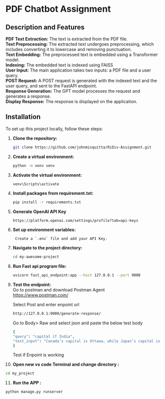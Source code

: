 
# PDF Chatbot Assignment

## Description and Features

**PDF Text Extraction:** The text is extracted from the PDF file.  
**Text Preprocessing:** The extracted text undergoes preprocessing, which includes converting it to lowercase and removing punctuation.  
**Text Embedding:** The preprocessed text is embedded using a Transformer model.  
**Indexing:** The embedded text is indexed using FAISS  
**User Input:** The main application takes two inputs: a PDF file and a user query.  
**POST Request:** A POST request is generated with the indexed text and the user query, and sent to the FastAPI endpoint.  
**Response Generation:** The GPT model processes the request and generates a response.  
**Display Response:** The response is displayed on the application.  


## Installation

To set up this project locally, follow these steps:

1. **Clone the repository:**
    ```bash
    git clone https://github.com/johnmisquitta/RiDiv-Assignment.git
    ```
2. **Create a virtual environment:**
    ```bash
    python -m venv venv
    ```

3. **Activate the virtual environment:**

     ```bash
     venv\Scripts\activate
     ```

4. **Install packages from requirement.txt:**
    ```bash
    pip install -r requirements.txt
    ```
5. **Generate OpenAI API Key**
   ```
   https://platform.openai.com/settings/profile?tab=api-keys
   ```

6. **Set up environment variables:**
   ```
    Create a `.env` file and add your API Key.
   ```
7. **Navigate to the project directory:**
    ```bash
    cd my-awesome-project
    ```

8. **Run Fast api program file:**
    ```bash
   uvicorn fast_api_endpoint:app --host 127.0.0.1 --port 9000
    ```

9. **Test the endpoint:**  
    Go to postman and download Postman Agent  
    https://www.postman.com/

    Select Post and enter enpoint url
    ```bash
    http://127.0.0.1:9000/generate-response/
    ```

    Go to Body> Raw and select json and paste the below test body

    ```bash
    {
    "query": "capital if India",
    "text_input": "Canada’s capital is Ottawa, while Japan’s capital is Tokyo. Brazil is home to Brasília, and Australia’s capital city is Canberra. France, known for its rich history and culture, has Paris as its capital. South Africa has three capitals: Pretoria, which serves as the administrative capital; Bloemfontein, the judicial capital; and Cape Town, the legislative capital. Germany’s capital is Berlin, and India’s capital city is New Delhi. Italy is centered in Rome, and Mexico City serves as the capital of Mexico."
    }
    ```

    Test if Enpoint is working
10. **Open new vs code Terminal and change directory :**  
```bash
cd my_project
```
11. **Run the APP :**  
```bash
python manage.py runserver
```
   
